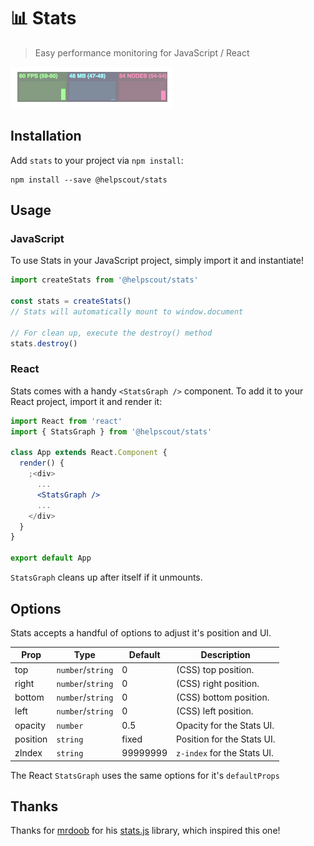 # 📊 Stats

> Easy performance monitoring for JavaScript / React

![Stats](https://raw.githubusercontent.com/helpscout/stats/master/images/stats-demo.gif)

## Installation

Add `stats` to your project via `npm install`:

```
npm install --save @helpscout/stats
```

## Usage

### JavaScript

To use Stats in your JavaScript project, simply import it and instantiate!

```js
import createStats from '@helpscout/stats'

const stats = createStats()
// Stats will automatically mount to window.document

// For clean up, execute the destroy() method
stats.destroy()
```

### React

Stats comes with a handy `<StatsGraph />` component. To add it to your React project, import it and render it:

```jsx
import React from 'react'
import { StatsGraph } from '@helpscout/stats'

class App extends React.Component {
  render() {
    ;<div>
      ...
      <StatsGraph />
      ...
    </div>
  }
}

export default App
```

`StatsGraph` cleans up after itself if it unmounts.

## Options

Stats accepts a handful of options to adjust it's position and UI.

| Prop     | Type              | Default  | Description                 |
| -------- | ----------------- | -------- | --------------------------- |
| top      | `number`/`string` | 0        | (CSS) top position.         |
| right    | `number`/`string` | 0        | (CSS) right position.       |
| bottom   | `number`/`string` | 0        | (CSS) bottom position.      |
| left     | `number`/`string` | 0        | (CSS) left position.        |
| opacity  | `number`          | 0.5      | Opacity for the Stats UI.   |
| position | `string`          | fixed    | Position for the Stats UI.  |
| zIndex   | `string`          | 99999999 | `z-index` for the Stats UI. |

The React `StatsGraph` uses the same options for it's `defaultProps`

## Thanks

Thanks for [mrdoob](https://github.com/mrdoob) for his [stats.js](https://github.com/mrdoob/stats.js) library, which inspired this one!
